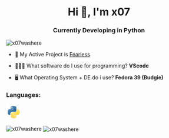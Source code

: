 <h1 align="center">Hi 👋, I'm x07</h1>
<h3 align="center">Currently Developing in Python</h3>
<p align="left"> <img src="https://komarev.com/ghpvc/?username=x07washere&label=Profile%20views&color=0e75b6&style=flat" alt="x07washere" /> </p>

- 🔭 My Active Project is [Fearless](https://dsc.gg/fearlessxyz)

- 👨🏻‍💻 What software do I use for programming? **VScode**

- 🖥️ What Operating System + DE do i use? **Fedora 39 (Budgie)**

<h3 align="left">Languages:</h3>
<p align="left"> <a href="https://www.python.org" target="_blank" rel="noreferrer"> <img src="https://raw.githubusercontent.com/devicons/devicon/master/icons/python/python-original.svg" alt="python" width="40" height="40"/> </a> </p>

<p><img align="left" src="https://github-readme-stats.vercel.app/api/top-langs?username=x07washere&show_icons=true&locale=en&layout=compact" alt="x07washere" /></p>

<p>&nbsp;<img align="center" src="https://github-readme-stats.vercel.app/api?username=x07washere&show_icons=true&locale=en" alt="x07washere" /></p>
